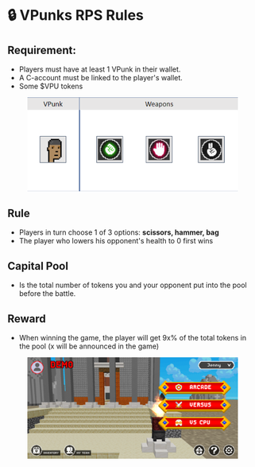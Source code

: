 # 🔒 VPunks RPS Rules

## Requirement:

* Players must have at least 1 VPunk in their wallet.
* A C-account must be linked to the player's wallet.
* Some $VPU tokens

<figure><img src="../../.gitbook/assets/image (1).png" alt=""><figcaption></figcaption></figure>

## Rule

* Players in turn choose 1 of 3 options: **scissors, hammer, bag**
* The player who lowers his opponent's health to 0 first wins

## Capital Pool

* Is the total number of tokens you and your opponent put into the pool before the battle.

## Reward

* When winning the game, the player will get 9x% of the total tokens in the pool (x will be announced in the game)

<figure><img src="../../.gitbook/assets/image (17).png" alt=""><figcaption></figcaption></figure>
